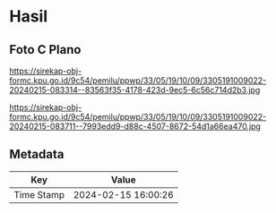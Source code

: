 # Hasil

## Foto C Plano

https://sirekap-obj-formc.kpu.go.id/9c54/pemilu/ppwp/33/05/19/10/09/3305191009022-20240215-083314--83563f35-4178-423d-9ec5-6c56c714d2b3.jpg

https://sirekap-obj-formc.kpu.go.id/9c54/pemilu/ppwp/33/05/19/10/09/3305191009022-20240215-083711--7993edd9-d88c-4507-8672-54d1a66ea470.jpg


## Metadata

| Key        | Value               |
| ---------- | ------------------- |
| Time Stamp | 2024-02-15 16:00:26 |



